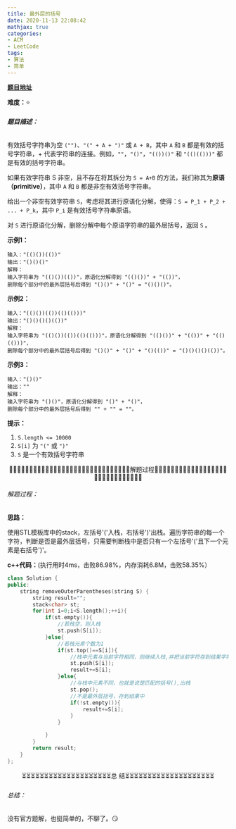 ```yaml
---
title: 最外层的括号
date: 2020-11-13 22:08:42
mathjax: true
categories:
- ACM
- LeetCode
tags:
- 算法
- 简单
---
```


**[题目地址](https://leetcode-cn.com/problems/remove-outermost-parentheses/)**

**难度：**⭐

###### **题目描述：**

有效括号字符串为空 `("")`、`"(" + A + ")"` 或 `A + B`，其中 `A` 和 `B` 都是有效的括号字符串，+ 代表字符串的连接。例如，`""`，`"()"`，`"(())()"` 和 `"(()(()))"` 都是有效的括号字符串。

如果有效字符串 S 非空，且不存在将其拆分为 `S = A+B` 的方法，我们称其为**原语（primitive）**，其中 `A` 和 `B` 都是非空有效括号字符串。

给出一个非空有效字符串 `S`，考虑将其进行原语化分解，使得：`S = P_1 + P_2 + ... + P_k`，其中 `P_i` 是有效括号字符串原语。

对 `S` 进行原语化分解，删除分解中每个原语字符串的最外层括号，返回 `S` 。

<!-- more -->

**示例1：**

```
输入："(()())(())"
输出："()()()"
解释：
输入字符串为 "(()())(())"，原语化分解得到 "(()())" + "(())"，
删除每个部分中的最外层括号后得到 "()()" + "()" = "()()()"。
```

**示例2：**

```
输入："(()())(())(()(()))"
输出："()()()()(())"
解释：
输入字符串为 "(()())(())(()(()))"，原语化分解得到 "(()())" + "(())" + "(()(()))"，
删除每个部分中的最外层括号后得到 "()()" + "()" + "()(())" = "()()()()(())"。
```

**示例3：**

```
输入："()()"
输出：""
解释：
输入字符串为 "()()"，原语化分解得到 "()" + "()"，
删除每个部分中的最外层括号后得到 "" + "" = ""。
```

**提示：**

1. `S.length <= 10000`
2. `S[i]` 为 `"("` 或 `")"`
3. `S` 是一个有效括号字符串



<center>🙋‍♂️🙋‍♂️🙋‍♂️🙋‍♂️🙋‍♂️🙋‍♂️🙋‍♂️🙋‍♂️🙋‍♂️🙋‍♂️🙋‍♂️🙋‍♂️🙋‍♂️🙋‍♂️🙋‍♂️解题过程🙋‍♂️🙋‍♂️🙋‍♂️🙋‍♂️🙋‍♂️🙋‍♂️🙋‍♂️🙋‍♂️🙋‍♂️🙋‍♂️🙋‍♂️🙋‍♂️🙋‍♂️🙋‍♂️🙋‍♂️</center>

###### 解题过程：

**思路：**

使用STL模板库中的stack，左括号'('入栈，右括号')'出栈。遍历字符串的每一个字符，判断是否是最外层括号，只需要判断栈中是否只有一个左括号'('且下一个元素是右括号')'。

**c++代码：**(执行用时4ms，击败86.98%，内存消耗6.8M，击败58.35%）

```c++
class Solution {
public:
    string removeOuterParentheses(string S) {
        string result="";
        stack<char> st;
        for(int i=0;i<S.length();++i){
            if(st.empty()){
                //若栈空，则入栈
                st.push(S[i]);
            }else{
                //若栈元素个数为1
                if(st.top()==S[i]){
                    //栈中元素与当前字符相同，则继续入栈,并把当前字符存到结果字符串中
                    st.push(S[i]);
                    result+=S[i];
                }else{
                    //与栈中元素不同，也就是说是匹配的括号(),出栈
                    st.pop();
                    //不是最外层括号，存到结果中
                    if(!st.empty()){
                        result+=S[i];
                    }
                }

            }
        }
        return result;
    }
};
```




<center>⏳⏳⏳⏳⏳⏳⏳⏳⏳⏳⏳⏳⏳⏳⏳⏳⏳⏳⏳⏳总 结⏳⏳⏳⏳⏳⏳⏳⏳⏳⏳⏳⏳⏳⏳⏳⏳⏳⏳⏳⏳</center>

###### 总结：

没有官方题解，也挺简单的，不聊了。😏

